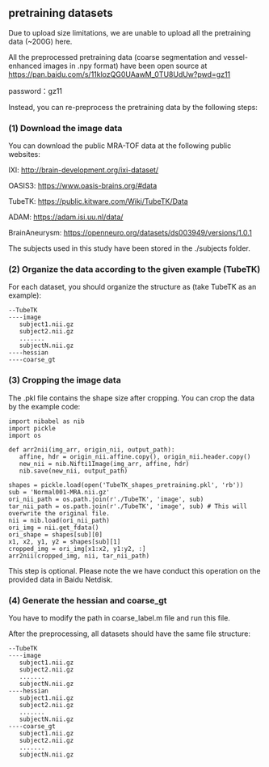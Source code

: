 ## pretraining datasets
Due to upload size limitations, we are unable to upload all the pretraining data (~200G) here.

All the preprocessed pretraining data (coarse segmentation and vessel-enhanced images in .npy format) have been open source at https://pan.baidu.com/s/11klozQG0UAawM_0TU8UdUw?pwd=gz11 

password：gz11 

Instead, you can re-preprocess the pretraining data by the following steps:

### (1) Download the image data

You can download the public MRA-TOF data at the following public websites:

IXI: http://brain-development.org/ixi-dataset/

OASIS3: https://www.oasis-brains.org/#data

TubeTK: https://public.kitware.com/Wiki/TubeTK/Data

ADAM: https://adam.isi.uu.nl/data/

BrainAneurysm: https://openneuro.org/datasets/ds003949/versions/1.0.1

The subjects used in this study have been stored in the ./subjects folder.

### (2) Organize the data according to the given example (TubeTK)

For each dataset, you should organize the structure as (take TubeTK as an example):
 ```
--TubeTK
----image
    subject1.nii.gz
    subject2.nii.gz
    .......
    subjectN.nii.gz
----hessian
----coarse_gt
 ```

### (3) Cropping the image data

The .pkl file contains the shape size after cropping. You can crop the data by the example code:

 ```
import nibabel as nib
import pickle
import os

def arr2nii(img_arr, origin_nii, output_path):
    affine, hdr = origin_nii.affine.copy(), origin_nii.header.copy()
    new_nii = nib.Nifti1Image(img_arr, affine, hdr)
    nib.save(new_nii, output_path)

shapes = pickle.load(open('TubeTK_shapes_pretraining.pkl', 'rb'))
sub = 'Normal001-MRA.nii.gz'
ori_nii_path = os.path.join(r'./TubeTK', 'image', sub)
tar_nii_path = os.path.join(r'./TubeTK', 'image', sub) # This will overwrite the original file.
nii = nib.load(ori_nii_path)
ori_img = nii.get_fdata()
ori_shape = shapes[sub][0]
x1, x2, y1, y2 = shapes[sub][1]
cropped_img = ori_img[x1:x2, y1:y2, :]
arr2nii(cropped_img, nii, tar_nii_path)
 ```
This step is optional. Please note the we have conduct this operation on the provided data in Baidu Netdisk. 

### (4) Generate the hessian and coarse_gt

You have to modify the path in coarse_label.m file and run this file.


After the preprocessing, all datasets should have the same file structure:
 ```
--TubeTK
----image
    subject1.nii.gz
    subject2.nii.gz
    .......
    subjectN.nii.gz
----hessian
    subject1.nii.gz
    subject2.nii.gz
    .......
    subjectN.nii.gz
----coarse_gt
    subject1.nii.gz
    subject2.nii.gz
    .......
    subjectN.nii.gz
 ```
